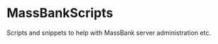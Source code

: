 MassBankScripts
===============

Scripts and snippets to help with MassBank server administration etc.
